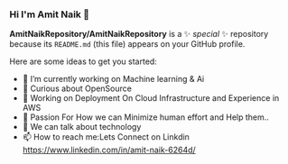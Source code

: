 ### Hi I'm Amit Naik 👋


**AmitNaikRepository/AmitNaikRepository** is a ✨ _special_ ✨ repository because its `README.md` (this file) appears on your GitHub profile.

Here are some ideas to get you started:

- 🔭 I’m currently working on Machine learning & Ai
- 🌱 Curious about OpenSource 
- 👯 Working on Deployment On Cloud Infrastructure and Experience in AWS 
- 🤔 Passion For How we can Minimize human effort and Help them..
- 💬 We can talk about technology 
- 📫 How to reach me:Lets Connect on Linkdin https://www.linkedin.com/in/amit-naik-6264d/ 


<!-- -->
